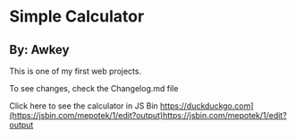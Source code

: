 # Simple Calculator
## By: Awkey

This is one of my first web projects.

To see changes, check the Changelog.md file

Click here to see the calculator in JS Bin https://duckduckgo.com](https://jsbin.com/mepotek/1/edit?output)https://jsbin.com/mepotek/1/edit?output
